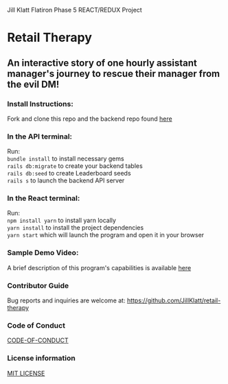 Jill Klatt Flatiron Phase 5 REACT/REDUX Project
# Retail Therapy

## An interactive story of one hourly assistant manager's journey to rescue their manager from the evil DM!

### Install Instructions:
Fork and clone this repo and the backend repo found [here](https://github.com/JillKlatt/retail-therapy-api)
<br />

### In the API terminal:
Run:
<br />
```bundle install``` to install necessary gems
<br />
```rails db:migrate``` to create your backend tables
<br />
```rails db:seed``` to create Leaderboard seeds
<br />
```rails s``` to launch the backend API server
<br />

### In the React terminal:
Run:
<br />
```npm install yarn``` to install yarn locally
<br />
```yarn install``` to install the project dependencies
<br />
```yarn start``` which will launch the program and open it in your browser

### Sample Demo Video:
A brief description of this program's capabilities is available [here](https://www.loom.com/share/7e18f782c6564cb6984da30bf3e7c9cd)

### Contributor Guide
Bug reports and inquiries are welcome at: https://github.com/JillKlatt/retail-therapy

### Code of Conduct
[CODE-OF-CONDUCT](https://github.com/JillKlatt/retail-therapy/blob/main/CODE-OF-CONDUCT.md)

### License information
[MIT LICENSE](https://github.com/JillKlatt/retail-therapy/blob/main/LICENSE)